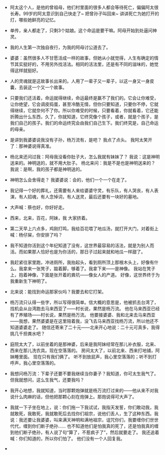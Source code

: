 - 阿太这个人，是他的曾祖母，他们村里面的很多人都会等待死亡，偏偏阿太很长寿。99岁的阿太意识到自己快走了~ 把曾孙子叫回来~ 讲讲死亡为她打开的灯，哪些她鲜亮的记忆。
- 单传，亲人都走了，只剩3个姑娘。这个命运是要干嘛。阿母开始到处逼问神灵。
- 我的人生第一次独自夜行，为我的阿母讨公道去了。
- 婆婆：虽然很多人不甘愿活成一样的故事，但她从小就觉得，人生有确定的情节其实挺好的，不用另外找活法。相同的活法里，还是有不同的滋味的，她觉得这样就挺好。
- 人的灵魂就是这故事长出来的。人用了一辈子又一辈子，以这一身又一身皮囊，去装这一个又一个故事。
- 只要我们还活着，命运就得继续，命运最终是赢不了我们的。它会让你难受，让你绝望，它会调皮捣蛋，甚至冷酷无情，但你只要知道，只要你不停，它就得继续，它就奈何不了你。所以你难受的时候，只要看着，你就看着，它还能折腾出什么东西，久了，你就知道，它终究像个孩子，或者，就是个孩子，是我们自己的孩子。我们的命运终究会由我们自己生下。我们终究是，自己命运的母亲。
- 是讲到我婆婆说我没有子孙，杨万流有，是吧？
 我点了点头。
 我阿太笑开了：那神婆说得真准。
- 杨北来还问过我：阿母我没看你肚子大，怎么我就有妹妹了？
我说：这是神明送来的。神明送的，就不用大肚子。
杨北来问：我是不是也是神明送来的？
我说：是啊，我的孩子都是神明送的。

- 神明怎么会舍得走？
我婆婆说：会的，他们一个一个在走了。


- 我记得一个好的葬礼，还需要有人来给婆婆守灵，有乐队，有人哭丧，有人表演，有人招魂，有人念悼词，有人送灵，最后还要有一块好的墓地。
- 大声喊：蔡也好，你好好走。
- 西来，北来，百花，阿妹，我 大家挤着。

- 第二天早上六点多，鸡刚打鸣，我给百花喂了地瓜汤，就打开大门，对着街上喊：杨仔屎，你安排了吗？

- 我不知道你活到这个年纪知道了没有，这世界最容易的活法，就是为别人而活。而如果那人恰好也是为你活的，那日子过起来就和地瓜一样甜了。
- 我赶紧往家里跑，冲进厕所，我抬起头，看到厕所顶上那根木头上，好像有什么。我拿来一张凳子，踮着脚，够着了。我拿下来——是神像。
我站在凳子上，抱着神像，下面是张开着的粪坑——像女人的产道。
好像，这世界终于为我重新生下神明了。
- 北来说：能找到命运那家伙吗？我要去和它打架。
- 杨万流只认得一些字，所以写得很简单。信大概的意思是，他被抓去台湾了，找机会从台湾跑去马来西亚了——村长说，果然是杨万流。
他在马来西亚已经有了养殖场——村长说，果然是杨万流。
他要接婆婆、我和北来去马来西亚——我想，果然婆婆是在这里陪着我，没飞去马来西亚找杨万流，所以他还不知道婆婆走了。
随信还寄来了二十元——北来开心地说：二十元可真多，我得挑几千担粪水吧？
- 庭院太大了，以前坐着的是那神婆，后来是我阿妹经常在那儿补衣服，北来、西来在那儿洗农具。现在空落落的。
房间太大了，以前北来、西来打地铺，阿妹睡里面。
现在只有我们俩了。
听不到放屁声，我心里空落落的；听不到打呼声，我心里空落落的。
- 我想问杨万流：下辈子还要不要我继续当你妻子？我知道，你可太生我气了。但我就想问，这么生我气，还要我吗？
- 我开心地想，我就知道，当时那颗炮弹就是杨万流打过来的——他从来不对我说什么肉麻的话，但他把那颗心刻在炮弹上。那炮说得可大声了。
- 我就一下子坐在地上，说：你们拖一下我试试，我指天发誓，你们敢动我，我就敢死，我敢死，我就敢死后去找你们祖宗，说他们丢人，生了这种东西。我说：我还要让我婆婆，叫来满天神明和满地祖宗，诅咒你们，我要缠你们世世代代，缠到你们断子绝孙……
也不知道他们是怕我真的死了，还是怕我真的缠到他们断子绝孙，有人说了句“算了，不惹疯子了”，然后就要走了。
我还追着喊：你们知道的，所以你们怕了。
他们没有一个人回复我。
- 